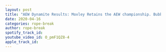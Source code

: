 ```yaml
---
layout: post
title: "AEW Dynamite Results: Moxley Retains the AEW championship. Bubbly Bunch and Lance Archer advances"
date: 2020-04-16
categories: rope-break
author: rope-break
spotify_track_id: 
youtube_video_id: O_pmF1QZ8-4
apple_track_id: 
---
```

